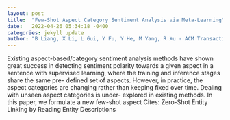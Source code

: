 ```yaml
---
layout: post
title:  "Few-Shot Aspect Category Sentiment Analysis via Meta-Learning"
date:   2022-04-26 05:34:18 -0400
categories: jekyll update
author: "B Liang, X Li, L Gui, Y Fu, Y He, M Yang, R Xu - ACM Transactions on Information , 2022"
---
```

Existing aspect-based/category sentiment analysis methods have shown great success in detecting sentiment polarity towards a given aspect in a sentence with supervised learning, where the training and inference stages share the same pre- defined set of aspects. However, in practice, the aspect categories are changing rather than keeping fixed over time. Dealing with unseen aspect categories is under- explored in existing methods. In this paper, we formulate a new few-shot aspect Cites: Zero-Shot Entity Linking by Reading Entity Descriptions